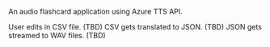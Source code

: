 An audio flashcard application using Azure TTS API.

User edits in CSV file. (TBD)
CSV gets translated to JSON. (TBD)
JSON gets streamed to WAV files. (TBD)



